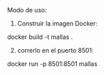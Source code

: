 Modo de uso:
 
1. Construir la imagen Docker:

docker build -t mallas .

2. correrlo en el puerto 8501:

docker run -p 8501:8501 mallas
 
